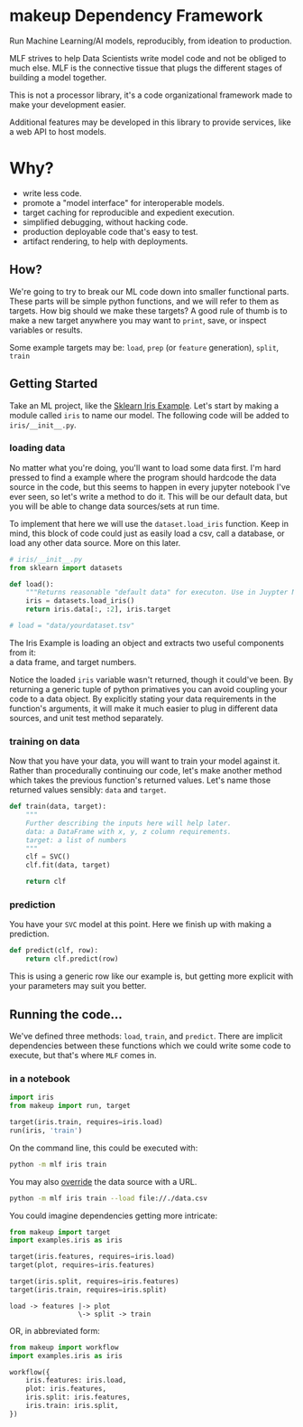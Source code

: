 # makeup Dependency Framework

Run Machine Learning/AI models, reproducibly, from ideation to production.

MLF strives to help Data Scientists write model code and not be obliged to much else.
MLF is the connective tissue that plugs the different stages of building a model together.

This is not a processor library, it's a code organizational framework made to make your development easier.

Additional features may be developed in this library to provide services, like a web API to host models. 

# Why?

- write less code.
- promote a "model interface" for interoperable models.
- target caching for reproducible and expedient execution. 
- simplified debugging, without hacking code.
- production deployable code that's easy to test.
- artifact rendering, to help with deployments.  


## How?

We're going to try to break our ML code down into smaller functional parts.  These parts will be simple python functions,
and we will refer to them as targets.  How big should we make these targets?  A good rule of thumb is to make a new 
target anywhere you may want to `print`, save, or inspect variables or results.  

Some example targets may be: `load`, `prep` (or `feature` generation), `split`, `train`

## Getting Started

Take an ML project, like the [Sklearn Iris Example](https://scikit-learn.org/stable/auto_examples/datasets/plot_iris_dataset.html).
Let's start by making a module called `iris` to name our model.  The following code will be added to `iris/__init__.py`.

### loading data

No matter what you're doing, you'll want to load some data first.  I'm hard pressed to find a example where 
the program should hardcode the data source in the code, but this seems to happen in every jupyter notebook I've ever 
seen, so let's write a method to do it.  This will be our default data, but you will be able to change data 
sources/sets at run time.

To implement that here we will use the `dataset.load_iris` function. Keep in mind, this block of code could just as
easily load a csv, call a database, or load any other data source. More on this later. 

```python
# iris/__init__.py
from sklearn import datasets

def load():
    """Returns reasonable "default data" for executon. Use in Juypter Notebooks.""" 
    iris = datasets.load_iris()
    return iris.data[:, :2], iris.target

# load = "data/yourdataset.tsv"
```

The Iris Example is loading an object and extracts two useful components from it:  
a data frame, and target numbers.

Notice the loaded `iris` variable wasn't returned, though it could've been.  By returning a generic tuple of 
python primatives you can avoid coupling your code to a data object. By explicitly stating your data requirements 
in the function's arguments, it will make it much easier to plug in different data sources, and
unit test method separately.

### training on data

Now that you have your data, you will want to train your model against it.
Rather than procedurally continuing our code, let's make another method which takes the previous
function's returned values. Let's name those returned values sensibly: `data` and `target`. 

```python
def train(data, target):
    """
    Further describing the inputs here will help later.
    data: a DataFrame with x, y, z column requirements.
    target: a list of numbers
    """
    clf = SVC()
    clf.fit(data, target)

    return clf
```

### prediction

You have your `SVC` model at this point.  Here we finish up with making a prediction.

```python
def predict(clf, row):
    return clf.predict(row)
```

This is using a generic row like our example is, but getting more explicit with your parameters may suit you better.


## Running the code...

We've defined three methods: `load`, `train`, and `predict`.  There are implicit dependencies between these functions 
which we could write some code to execute, but that's where `MLF` comes in.

### in a notebook

```python
import iris
from makeup import run, target

target(iris.train, requires=iris.load)
run(iris, 'train')
```

On the command line, this could be executed with:

```sh
python -m mlf iris train
```

You may also [override](docs/OVERRIDES.md) the data source with a URL.

```sh
python -m mlf iris train --load file://./data.csv
``` 

You could imagine dependencies getting more intricate:

```python
from makeup import target
import examples.iris as iris

target(iris.features, requires=iris.load)
target(plot, requires=iris.features)

target(iris.split, requires=iris.features)
target(iris.train, requires=iris.split)
```

```
load -> features |-> plot
                 \-> split -> train
```

OR, in abbreviated form:

```python
from makeup import workflow
import examples.iris as iris

workflow({
    iris.features: iris.load,
    plot: iris.features,
    iris.split: iris.features,
    iris.train: iris.split,
})
```




